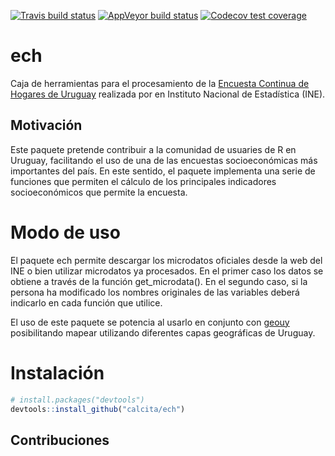 
<!-- README.md is generated from README.Rmd. Please edit that file -->
<!-- badges: start -->
[![Travis build status](https://travis-ci.org/calcita/ech.svg?branch=master)](https://travis-ci.org/calcita/ech) 
[![AppVeyor build status](https://ci.appveyor.com/api/projects/status/github/calcita/ech?branch=master&svg=true)](https://ci.appveyor.com/project/calcita/ech)
[![Codecov test coverage](https://codecov.io/gh/calcita/ech/branch/master/graph/badge.svg)](https://codecov.io/gh/calcita/ech?branch=master)

<!-- badges: end -->

ech
===

Caja de herramientas para el procesamiento de la [Encuesta Continua de Hogares de Uruguay](http://www.ine.gub.uy/encuesta-continua-de-hogares1) realizada por en Instituto Nacional de Estadística (INE).

Motivación
----------

Este paquete pretende contribuir a la comunidad de usuaries de R en Uruguay, facilitando el uso de una de las encuestas socioeconómicas más importantes del país. En este sentido, el paquete implementa una serie de funciones que permiten el cálculo de los principales indicadores socioeconómicos que permite la encuesta.

Modo de uso
===========

El paquete ech permite descargar los microdatos oficiales desde la web del INE o bien utilizar microdatos ya procesados. En el primer caso los datos se obtiene a través de la función get\_microdata(). En el segundo caso, si la persona ha modificado los nombres originales de las variables deberá indicarlo en cada función que utilice.

El uso de este paquete se potencia al usarlo en conjunto con [geouy](https://github.com/RichDeto/geouy) posibilitando mapear utilizando diferentes capas geográficas de Uruguay.

Instalación
===========

``` r
# install.packages("devtools")
devtools::install_github("calcita/ech")
```

Contribuciones
--------------
